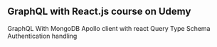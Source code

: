 ## GraphQL with React.js course on Udemy

GraphQL With MongoDB
Apollo client with react
Query Type Schema
Authentication handling

